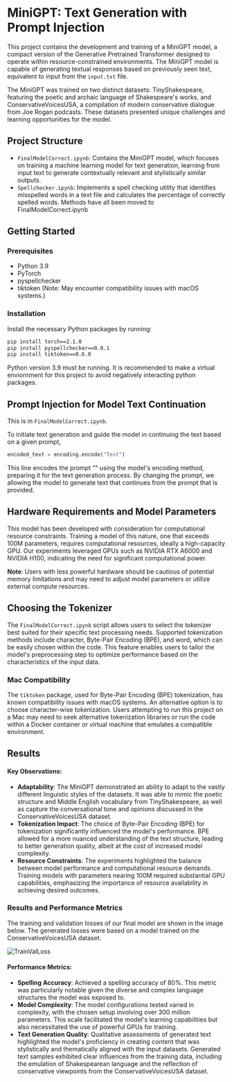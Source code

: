 # MiniGPT: Text Generation with Prompt Injection

This project contains the development and training of a MiniGPT model, a compact version of the Generative Pretrained Transformer designed to operate within resource-constrained environments. The MiniGPT model is capable of generating textual responses based on previously seen text, equivalent to input from the `input.txt` file.

The MiniGPT was trained on two distinct datasets: TinyShakespeare, featuring the poetic and archaic language of Shakespeare's works, and ConservativeVoicesUSA, a compilation of modern conservative dialogue from Joe Rogan podcasts. These datasets presented unique challenges and learning opportunities for the model.

## Project Structure
- `FinalModelCorrect.ipynb`: Contains the MiniGPT model, which focuses on training a machine learning model for text generation, learning from input text to generate contextually relevant and stylistically similar outputs.
- `Spellchecker.ipynb`: Implements a spell checking utility that identifies misspelled words in a text file and calculates the percentage of correctly spelled words. Methods have all been moved to FinalModelCorrect.ipynb

## Getting Started

### Prerequisites

- Python 3.9
- PyTorch
- pyspellchecker
- tiktoken (Note: May encounter compatibility issues with macOS systems.)

### Installation

Install the necessary Python packages by running:

```bash
pip install torch==2.1.0
pip install pyspellchecker==0.8.1
pip install tiktoken==0.6.0
```
Python version 3.9 must be running. It is recommended to make a virtual enviornment for this project to avoid negatively interacting python packages.

## Prompt Injection for Model Text Continuation

This is in `FinalModelCorrect.ipynb`.

To initiate text generation and guide the model in continuing the text based on a given prompt,

```python
encoded_text = encoding.encode("Test")
```

This line encodes the prompt "" using the model's encoding method, preparing it for the text generation process. By changing the prompt, we allowing the model to generate text that continues from the prompt that is provided.

## Hardware Requirements and Model Parameters

This model has been developed with consideration for computational resource constraints. Training a model of this nature, one that exceeds 100M parameters, requires computational resources, ideally a high-capacity GPU. Our experiments leveraged GPUs such as NVIDIA RTX A6000 and NVIDIA H100, indicating the need for significant computational power.

**Note**: Users with less powerful hardware should be cautious of potential memory limitations and may need to adjust model parameters or utilize external compute resources.

## Choosing the Tokenizer

The `FinalModelCorrect.ipynb` script allows users to select the tokenizer best suited for their specific text processing needs. Supported tokenization methods include character, Byte-Pair Encoding (BPE), and word, which can be easily chosen within the code. This feature enables users to tailor the model's preprocessing step to optimize performance based on the characteristics of the input data.

### Mac Compatibility

The `tiktoken` package, used for Byte-Pair Encoding (BPE) tokenization, has known compatibility issues with macOS systems. An alternative option is to choose character-wise tokenization. Users attempting to run this project on a Mac may need to seek alternative tokenization libraries or run the code within a Docker container or virtual machine that emulates a compatible environment. 

## Results

#### Key Observations:

- **Adaptability**: The MiniGPT demonstrated an ability to adapt to the vastly different linguistic styles of the datasets. It was able to mimic the poetic structure and Middle English vocabulary from TinyShakespeare, as well as capture the conversational tone and opinions discussed in the ConservativeVoicesUSA dataset.
- **Tokenization Impact**: The choice of Byte-Pair Encoding (BPE) for tokenization significantly influenced the model's performance. BPE allowed for a more nuanced understanding of the text structure, leading to better generation quality, albeit at the cost of increased model complexity.
- **Resource Constraints**: The experiments highlighted the balance between model performance and computational resource demands. Training models with parameters nearing 100M required substantial GPU capabilities, emphasizing the importance of resource availability in achieving desired outcomes.

### Results and Performance Metrics
The training and validation losses of our final model are shown in the image below. The generated losses were based on a model trained on the ConservativeVoicesUSA dataset.

![TrainValLoss](https://github.com/AnjaKroon/MiniGPT/assets/154330044/c3e8eb8d-7db9-4b88-833a-a4a2bccc43cb)

#### Performance Metrics:

- **Spelling Accuracy**: Achieved a spelling accuracy of 80%. This metric was particularly notable given the diverse and complex language structures the model was exposed to.
- **Model Complexity**: The model configurations tested varied in complexity, with the chosen setup involving over 300 million parameters. This scale facilitated the model's learning capabilities but also necessitated the use of powerful GPUs for training.
- **Text Generation Quality**: Qualitative assessments of generated text highlighted the model's proficiency in creating content that was stylistically and thematically aligned with the input datasets. Generated text samples exhibited clear influences from the training data, including the emulation of Shakespearean language and the reflection of conservative viewpoints from the ConservativeVoicesUSA dataset.

